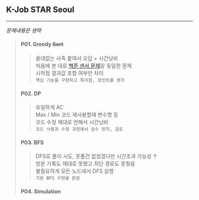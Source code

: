 ## K-Job STAR Seoul
* * *
_문제내용은 생략_
> #### P01. Greedy ~~Sort~~
>> 쓸데없는 사족 붙여서 오답 + 시간낭비<br />
처음에 본 대로 [백준 센서 문제](https://www.acmicpc.net/problem/2212)랑 동일한 문제<br />
시작점 결과값 포함 여부만 차이<br />
`핵심 기능을 구현하고 특이점, 포인트를 생각`
> #### P02. DP
>> 유일하게 AC<br />
> Max / Min 코드 재사용할때 변수명 등 <br />
> 코드 수정 제대로 안해서 시간낭비 <br />
> `코드 사용과 수정 과정에서 실수 방지, 검토`
> #### P03. BFS
>> DFS로 풀이 시도, 못풀건 없었겠다만 시간초과 가능성 ↑<br />
> 방문 기록도 제대로 못했고 최단 경로도 못찾음<br />
> 불필요하게 모든 노드에서 DFS 실행<br />
> `기본 BFS 구현을 몬함`
> #### P04. Simulation